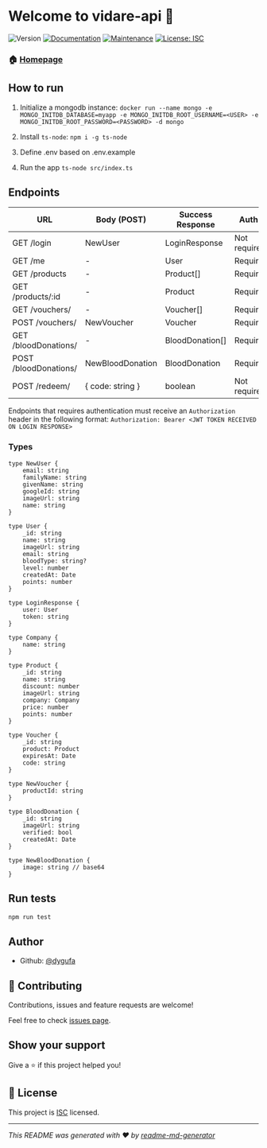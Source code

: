 # Welcome to vidare-api 👋
![Version](https://img.shields.io/badge/version-1.0.0-blue.svg?cacheSeconds=2592000)
[![Documentation](https://img.shields.io/badge/documentation-yes-brightgreen.svg)](https://github.com/dygufa/vidare-api#readme)
[![Maintenance](https://img.shields.io/badge/Maintained%3F-yes-green.svg)](https://github.com/dygufa/vidare-api/graphs/commit-activity)
[![License: ISC](https://img.shields.io/badge/License-ISC-yellow.svg)](https://github.com/dygufa/vidare-api/blob/master/LICENSE)

### 🏠 [Homepage](https://github.com/dygufa/vidare-api#readme)

## How to run

1) Initialize a mongodb instance:
`docker run --name mongo -e MONGO_INITDB_DATABASE=myapp -e MONGO_INITDB_ROOT_USERNAME=<USER> -e MONGO_INITDB_ROOT_PASSWORD=<PASSWORD> -d mongo`

2) Install `ts-node`:
`npm i -g ts-node`

3) Define .env based on .env.example

4) Run the app
`ts-node src/index.ts`

## Endpoints

URL | Body (POST) | Success Response | Auth*
--- | --- | --- | ---
GET /login | NewUser | LoginResponse | Not required
GET /me | - | User | Required
GET /products | - | Product[] | Required
GET /products/:id | - | Product | Required
GET /vouchers/ | - | Voucher[] | Required
POST /vouchers/ | NewVoucher | Voucher | Required
GET /bloodDonations/ | - | BloodDonation[] | Required
POST /bloodDonations/ | NewBloodDonation | BloodDonation | Required
POST /redeem/ | { code: string } | boolean | Not required

Endpoints that requires authentication must receive an `Authorization` header in the following format:
`Authorization: Bearer <JWT TOKEN RECEIVED ON LOGIN RESPONSE>`

### Types

```
type NewUser {
    email: string
    familyName: string
    givenName: string
    googleId: string
    imageUrl: string
    name: string
}

type User {
    _id: string
    name: string
    imageUrl: string
    email: string
    bloodType: string?
    level: number
    createdAt: Date
    points: number
}

type LoginResponse {
    user: User
    token: string
}

type Company {
    name: string
}

type Product {
    _id: string
    name: string
    discount: number
    imageUrl: string
    company: Company
    price: number
    points: number
}

type Voucher {
    _id: string
    product: Product
    expiresAt: Date
    code: string
}

type NewVoucher {
    productId: string
}

type BloodDonation {
    _id: string
    imageUrl: string
    verified: bool
    createdAt: Date
}

type NewBloodDonation {
    image: string // base64
}
```

## Run tests

```sh
npm run test
```

## Author

* Github: [@dygufa](https://github.com/dygufa)

## 🤝 Contributing

Contributions, issues and feature requests are welcome!

Feel free to check [issues page](https://github.com/dygufa/vidare-api/issues).

## Show your support

Give a ⭐️ if this project helped you!


## 📝 License

This project is [ISC](https://github.com/dygufa/vidare-api/blob/master/LICENSE) licensed.

***
_This README was generated with ❤️ by [readme-md-generator](https://github.com/kefranabg/readme-md-generator)_
